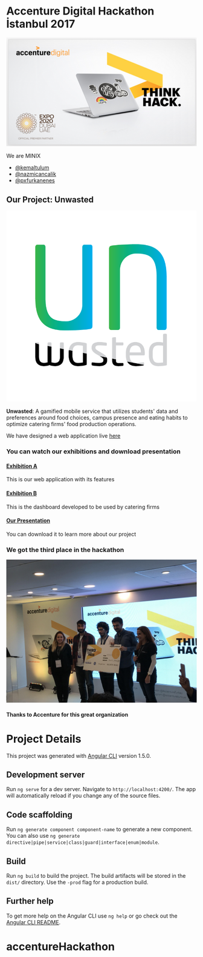 # Accenture Digital Hackathon İstanbul 2017 

![](./presentation/thinkhack.jpg)

We are MINIX

* [@kemaltulum](https://github.com/kemaltulum) 
* [@nazmicancalik](https://github.com/nazmicancalik)
* [@pxfurkanenes](https://github.com/pxfurkanenes)

## Our Project: Unwasted
![](./presentation/unwasted.jpg)

**Unwasted**: A gamified mobile service that utilizes students' data and preferences around food choices, campus presence and eating habits to optimize catering firms' food production operations.

We have designed a web application live [here](https://accenturehackathon-8566d.firebaseapp.com/)

### You can watch our exhibitions and download presentation

#### [Exhibition A](./presentation/mobile-app.mp4)
This is our web application with its features

#### [Exhibition B](./presentation/company_part.mp4)
This is the dashboard developed to be used by catering firms

#### [Our Presentation](./presentation/Unwasted_Hackathon_Sunumu.pptx)
You can download it to learn more about our project

### We got the third place in the hackathon
![](./presentation/accenture-hackathon.jpg)

#### Thanks to Accenture for this great organization

# Project Details
This project was generated with [Angular CLI](https://github.com/angular/angular-cli) version 1.5.0.

## Development server

Run `ng serve` for a dev server. Navigate to `http://localhost:4200/`. The app will automatically reload if you change any of the source files.

## Code scaffolding

Run `ng generate component component-name` to generate a new component. You can also use `ng generate directive|pipe|service|class|guard|interface|enum|module`.

## Build

Run `ng build` to build the project. The build artifacts will be stored in the `dist/` directory. Use the `-prod` flag for a production build.

## Further help

To get more help on the Angular CLI use `ng help` or go check out the [Angular CLI README](https://github.com/angular/angular-cli/blob/master/README.md).
# accentureHackathon
